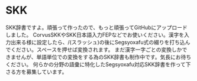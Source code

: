 # SKK
SKK辞書ですよ。頑張って作ったので、もっと頑張ってGitHubにアップロードしました。
CorvusSKKやSKK日本語入力FEPなどでお使いください。漢字を入力出来る様に設定したら、/(スラッシュ)の後にSegsyoxafu式の綴りを打ち込んでください。スペースを押せば変換されます。
まだ漢字一字ごとの変換しかできませんが、単語単位での変換をする為のSKK辞書も制作中です。気長にお待ちください。
何らかの分野の語彙に特化したSegsyoxafu対応SKK辞書を作って下さる方を募集しています。
